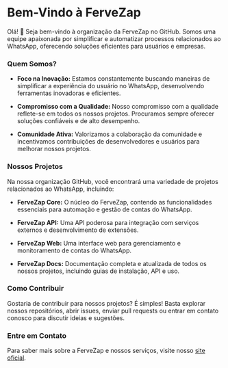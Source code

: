 # Bem-Vindo à FerveZap

Olá! 👋 Seja bem-vindo à organização da FerveZap no GitHub. Somos uma equipe apaixonada por simplificar e automatizar processos relacionados ao WhatsApp, oferecendo soluções eficientes para usuários e empresas.

### Quem Somos?

- **Foco na Inovação:** Estamos constantemente buscando maneiras de simplificar a experiência do usuário no WhatsApp, desenvolvendo ferramentas inovadoras e eficientes.

- **Compromisso com a Qualidade:** Nosso compromisso com a qualidade reflete-se em todos os nossos projetos. Procuramos sempre oferecer soluções confiáveis e de alto desempenho.

- **Comunidade Ativa:** Valorizamos a colaboração da comunidade e incentivamos contribuições de desenvolvedores e usuários para melhorar nossos projetos.

### Nossos Projetos

Na nossa organização GitHub, você encontrará uma variedade de projetos relacionados ao WhatsApp, incluindo:

- **FerveZap Core:** O núcleo do FerveZap, contendo as funcionalidades essenciais para automação e gestão de contas do WhatsApp.

- **FerveZap API:** Uma API poderosa para integração com serviços externos e desenvolvimento de extensões.

- **FerveZap Web:** Uma interface web para gerenciamento e monitoramento de contas do WhatsApp.

- **FerveZap Docs:** Documentação completa e atualizada de todos os nossos projetos, incluindo guias de instalação, API e uso.

### Como Contribuir

Gostaria de contribuir para nossos projetos? É simples! Basta explorar nossos repositórios, abrir issues, enviar pull requests ou entrar em contato conosco para discutir ideias e sugestões.

### Entre em Contato

Para saber mais sobre a FerveZap e nossos serviços, visite nosso [site oficial](https://fervezap.pro).
